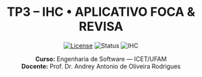 <h1 align="center">TP3 – IHC • APLICATIVO FOCA & REVISA</h1>

<p align="center">
  <a href="LICENSE"><img alt="License" src="https://img.shields.io/badge/license-MIT-blue.svg"></a>
  <img alt="Status" src="https://img.shields.io/badge/status-em%20andamento-%23f59e0b">
  <img alt="IHC" src="https://img.shields.io/badge/IHC-Usabilidade%20•%20UX%20•%20Comunicabilidade-%23531373">
</p>

<p align="center">
  <b>Curso:</b> Engenharia de Software — ICET/UFAM<br>
  <b>Docente:</b> Prof. Dr. Andrey Antonio de Oliveira Rodrigues
</p>
